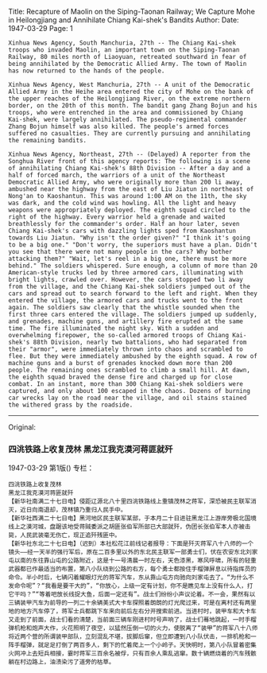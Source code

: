 Title: Recapture of Maolin on the Siping-Taonan Railway; We Capture Mohe in Heilongjiang and Annihilate Chiang Kai-shek's Bandits
Author:
Date: 1947-03-29
Page: 1

    Xinhua News Agency, South Manchuria, 27th -- The Chiang Kai-shek troops who invaded Maolin, an important town on the Siping-Taonan Railway, 80 miles north of Liaoyuan, retreated southward in fear of being annihilated by the Democratic Allied Army. The town of Maolin has now returned to the hands of the people.

    Xinhua News Agency, West Manchuria, 27th -- A unit of the Democratic Allied Army in the Heihe area entered the city of Mohe on the bank of the upper reaches of the Heilongjiang River, on the extreme northern border, on the 20th of this month. The bandit gang Zhang Bojun and his troops, who were entrenched in the area and commissioned by Chiang Kai-shek, were largely annihilated. The pseudo-regimental commander Zhang Bojun himself was also killed. The people's armed forces suffered no casualties. They are currently pursuing and annihilating the remaining bandits.

    Xinhua News Agency, Northeast, 27th -- (Delayed) A reporter from the Songhua River front of this agency reports: The following is a scene of annihilating Chiang Kai-shek's 88th Division -- After a day and a half of forced march, the warriors of a unit of the Northeast Democratic Allied Army, who were originally more than 200 li away, ambushed near the highway from the east of Liu Jiatun in northeast of Nong'an to Kaoshantun. This was around 1:00 AM on the 11th, the sky was dark, and the cold wind was howling. All the light and heavy weapons were appropriately deployed. The eighth squad circled to the right of the highway. Every warrior held a grenade and waited breathlessly for the commander's order. Half an hour later, seven Chiang Kai-shek's cars with dazzling lights sped from Kaoshantun towards Liu Jiatun. "Why isn't the order given?" "I think it's going to be a big one." "Don't worry, the superiors must have a plan. Didn't you see that there were not many people in the cars? Why bother attacking them?" "Wait, let's reel in a big one, there must be more behind." The soldiers whispered. Sure enough, a column of more than 20 American-style trucks led by three armored cars, illuminating with bright lights, crawled over. However, the cars stopped two li away from the village, and the Chiang Kai-shek soldiers jumped out of the cars and spread out to search forward to the left and right. When they entered the village, the armored cars and trucks went to the front again. The soldiers saw clearly that the whistle sounded when the first three cars entered the village. The soldiers jumped up suddenly, and grenades, machine guns, and artillery fire erupted at the same time. The fire illuminated the night sky. With a sudden and overwhelming firepower, the so-called armored troops of Chiang Kai-shek's 88th Division, nearly two battalions, who had separated from their "armor", were immediately thrown into chaos and scrambled to flee. But they were immediately ambushed by the eighth squad. A row of machine guns and a burst of grenades knocked down more than 200 people. The remaining ones scrambled to climb a small hill. At dawn, the eighth squad braved the dense fire and charged up for close combat. In an instant, more than 300 Chiang Kai-shek soldiers were captured, and only about 100 escaped in the chaos. Dozens of burning car wrecks lay on the road near the village, and oil stains stained the withered grass by the roadside.



<hr /> 

Original: 


### 四洮铁路上收复茂林  黑龙江我克漠河蒋匪就歼

1947-03-29
第1版()
专栏：

    四洮铁路上收复茂林
    黑龙江我克漠河蒋匪就歼
    【新华社南满二十七日电】侵距辽源北八十里四洮铁路线上重镇茂林之蒋军，深恐被民主联军消灭，近日向南退却，茂林镇乃重归人民手中。
    【新华社西满二十七日电】黑河地区民主联军某部，于本月二十日进驻黑龙江上游岸旁极北国境线上之漠河城，盘踞该地受蒋贼委派之胡匪张伯军所部已大部就歼，伪团长张伯军本人亦被击毙，人民武装毫无伤亡，现正追歼残匪中。
    【新华社东北二十七日电】（迟到）本社松花江前线记者报导：下面是歼灭蒋军八十八师的一个镜头——经一天半的强行军后，原在二百多里以外的东北民主联军一部勇士们，伏在农安东北刘家屯以南的东往靠山屯的公路附近，这是十一号清晨一时左右，天色漆黑，寒风呼啸，所有的轻重武器都已作最适当的布置，第八小队绕到公路的右方，每个勇士都按住手榴弹屏息以待指挥员的命令。半小时后，七辆闪着耀眼灯光的蒋军汽车，东从靠山屯方向驰向刘家屯去了。“为什么不发命令呢”？“我看是要干大的”，“你放心，上级一定有计划，你不是瞧见车上没有什么人，打它干吗？”“等着吧放长线捉大鱼，后面一定还有”。战士们纷纷小声议论着。不一会，果然有以三辆装甲汽车为前导的一列二十余辆美式大卡车探照着朗朗的灯光爬过来，可是在离村还有两里地的地方汽车停了，蒋军士兵都跳下车来向前后左右分开搜索前进。当进村时，装甲车和大卡车又走到了前面，战士们看的清楚，当前面三辆车刚进村时号声响了，战士们蓦地跳起，一时手榴弹机枪和炮声大作，火花照明了夜空，以猛然压倒一切的火力，使脱离了“装甲”的蒋军八十八师将近两个营的所谓装甲部队，立刻混乱不堪，拔脚后窜，但立即遭到八小队伏击，一排机枪和一阵手榴弹，就足足打倒了两百多人，剩下的忙着爬上一个小岭子。天快明时，第八小队冒着密集火网冲上去短兵相接，霎时蒋军三百余名被俘，只有百余人乘乱逃窜。数十辆燃烧着的汽车残骸躺在村边路上，油渍染污了道旁的枯草。
